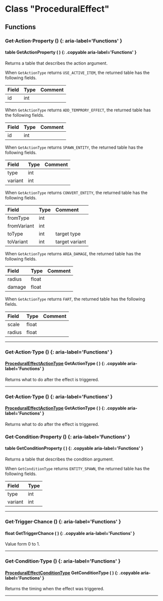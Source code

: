 # Class "ProceduralEffect"

## Functions
### Get·Action·Property () {: aria-label='Functions' }
#### table GetActionProperty ( ) {: .copyable aria-label='Functions' }
Returns a table that describes the action argument.

When `GetActionType` returns `USE_ACTIVE_ITEM`, the returned table has the following fields.

|Field|Type|Comment|
|:--|:--|:--|
| id | int | |

When `GetActionType` returns `ADD_TEMPRORY_EFFECT`, the returned table has the following fields.

|Field|Type|Comment|
|:--|:--|:--|
| id | int | |

When `GetActionType` returns `SPAWN_ENTITY`, the returned table has the following fields.

|Field|Type|Comment|
|:--|:--|:--|
| type | int | |
| variant | int | |

When `GetActionType` returns `CONVERT_ENTITY`, the returned table has the following fields.

|Field|Type|Comment|
|:--|:--|:--|
| fromType | int | |
| fromVariant | int | |
| toType | int | target type |
| toVariant | int | target variant |

When `GetActionType` returns `AREA_DAMAGE`, the returned table has the following fields.

|Field|Type|Comment|
|:--|:--|:--|
| radius | float | |
| damage | float | |

When `GetActionType` returns `FART`, the returned table has the following fields.

|Field|Type|Comment|
|:--|:--|:--|
| scale | float | |
| radius | float | |

___
### Get·Action·Type () {: aria-label='Functions' }
#### [ProceduralEffectActionType](enums/ProceduralEffectActionType.md) GetActionType ( ) {: .copyable aria-label='Functions' }
Returns what to do after the effect is triggered.

___
### Get·Action·Type () {: aria-label='Functions' }
#### [ProceduralEffectActionType](enums/ProceduralEffectActionType.md) GetActionType ( ) {: .copyable aria-label='Functions' }
Returns what to do after the effect is triggered.

### Get·Condition·Property () {: aria-label='Functions' }
#### table GetConditionProperty ( ) {: .copyable aria-label='Functions' }
Returns a table that describes the condition argument.

When `GetConditionType` returns `ENTITY_SPAWN`, the returned table has the following fields.

|Field|Type|
|:--|:--|
| type |  int |
| variant |  int |

___
### Get·Trigger·Chance () {: aria-label='Functions' }
#### float GetTriggerChance ( ) {: .copyable aria-label='Functions' }

Value form 0 to 1.
___
### Get·Condition·Type () {: aria-label='Functions' }
#### [ProceduralEffectConditionType](enums/ProceduralEffectConditionType.md) GetConditionType ( ) {: .copyable aria-label='Functions' }
Returns the timing when the effect was triggered.

___
